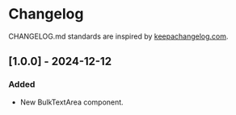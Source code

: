# Changelog

CHANGELOG.md standards are inspired by [keepachangelog.com](https://keepachangelog.com/en/1.0.0/).

## [1.0.0] - 2024-12-12

### Added

- New BulkTextArea component.

